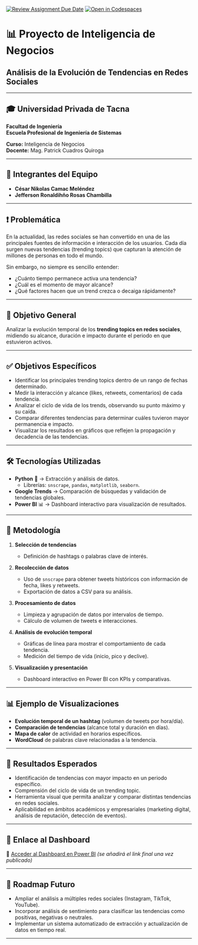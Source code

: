 [![Review Assignment Due Date](https://classroom.github.com/assets/deadline-readme-button-22041afd0340ce965d47ae6ef1cefeee28c7c493a6346c4f15d667ab976d596c.svg)](https://classroom.github.com/a/VMb-1xPS)
[![Open in Codespaces](https://classroom.github.com/assets/launch-codespace-2972f46106e565e64193e422d61a12cf1da4916b45550586e14ef0a7c637dd04.svg)](https://classroom.github.com/open-in-codespaces?assignment_repo_id=20103279)
# 📊 Proyecto de Inteligencia de Negocios  
## Análisis de la Evolución de Tendencias en Redes Sociales  

---

## 🎓 Universidad Privada de Tacna  
**Facultad de Ingeniería**  
**Escuela Profesional de Ingeniería de Sistemas**  

**Curso:** Inteligencia de Negocios  
**Docente:** Mag. Patrick Cuadros Quiroga  

---

## 👥 Integrantes del Equipo

- **César Nikolas Camac Meléndez**  
- **Jefferson Ronaldihño Rosas Chambilla**  

---

## ❗ Problemática

En la actualidad, las redes sociales se han convertido en una de las principales fuentes de información e interacción de los usuarios. Cada día surgen nuevas tendencias (trending topics) que capturan la atención de millones de personas en todo el mundo.  

Sin embargo, no siempre es sencillo entender:  
- ¿Cuánto tiempo permanece activa una tendencia?  
- ¿Cuál es el momento de mayor alcance?  
- ¿Qué factores hacen que un trend crezca o decaiga rápidamente?  

---

## 🎯 Objetivo General

Analizar la evolución temporal de los **trending topics en redes sociales**, midiendo su alcance, duración e impacto durante el periodo en que estuvieron activos.  

---

## ✅ Objetivos Específicos

- Identificar los principales trending topics dentro de un rango de fechas determinado.  
- Medir la interacción y alcance (likes, retweets, comentarios) de cada tendencia.  
- Analizar el ciclo de vida de los trends, observando su punto máximo y su caída.  
- Comparar diferentes tendencias para determinar cuáles tuvieron mayor permanencia e impacto.  
- Visualizar los resultados en gráficos que reflejen la propagación y decadencia de las tendencias.  

---

## 🛠️ Tecnologías Utilizadas

- **Python** 🐍 → Extracción y análisis de datos.  
  - Librerías: `snscrape`, `pandas`, `matplotlib`, `seaborn`.  
- **Google Trends** → Comparación de búsquedas y validación de tendencias globales.  
- **Power BI** 📊 → Dashboard interactivo para visualización de resultados.  

---

## 📡 Metodología

1. **Selección de tendencias**  
   - Definición de hashtags o palabras clave de interés.  

2. **Recolección de datos**  
   - Uso de `snscrape` para obtener tweets históricos con información de fecha, likes y retweets.  
   - Exportación de datos a CSV para su análisis.  

3. **Procesamiento de datos**  
   - Limpieza y agrupación de datos por intervalos de tiempo.  
   - Cálculo de volumen de tweets e interacciones.  

4. **Análisis de evolución temporal**  
   - Gráficas de línea para mostrar el comportamiento de cada tendencia.  
   - Medición del tiempo de vida (inicio, pico y declive).  

5. **Visualización y presentación**  
   - Dashboard interactivo en Power BI con KPIs y comparativas.  

---

## 📊 Ejemplo de Visualizaciones

- **Evolución temporal de un hashtag** (volumen de tweets por hora/día).  
- **Comparación de tendencias** (alcance total y duración en días).  
- **Mapa de calor** de actividad en horarios específicos.  
- **WordCloud** de palabras clave relacionadas a la tendencia.  

---

## 🚀 Resultados Esperados

- Identificación de tendencias con mayor impacto en un periodo específico.  
- Comprensión del ciclo de vida de un trending topic.  
- Herramienta visual que permita analizar y comparar distintas tendencias en redes sociales.  
- Aplicabilidad en ámbitos académicos y empresariales (marketing digital, análisis de reputación, detección de eventos).  

---

## 📎 Enlace al Dashboard

🔗 [Acceder al Dashboard en Power BI](https://app.powerbi.com/) *(se añadirá el link final una vez publicado)*  

---

## 📌 Roadmap Futuro

- Ampliar el análisis a múltiples redes sociales (Instagram, TikTok, YouTube).  
- Incorporar análisis de sentimiento para clasificar las tendencias como positivas, negativas o neutrales.  
- Implementar un sistema automatizado de extracción y actualización de datos en tiempo real.  

---
